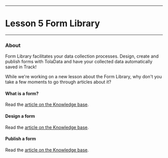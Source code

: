 ****
# Lesson 5 Form Library
---

### About

Form Library facilitates your data collection processes. Design, create and publish forms with TolaData and have your collected data automatically saved in Track!

While we're working on a new lesson about the Form Library, why don't you take a few moments to go through articles about it?

#### What is a form?
Read the [article on the Knowledge base](https://help.toladata.com/en/9-form-library/what-is-a-form.html).
#### Design a form
Read the [article on the Knowledge base](https://help.toladata.com/en/9-form-library/designing-a-form.html).
#### Publish a form
Read the [article on the Knowledge base](https://help.toladata.com/en/9-form-library/adding-forms-to-library.html).
